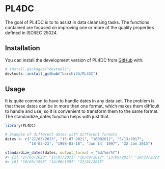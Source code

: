
<!-- README.md is generated from README.Rmd. Please edit that file -->

# PL4DC

<!-- badges: start -->
<!-- badges: end -->

The goal of PL4DC is to to assist in data cleansing tasks. The functions
contained are focused on improving one or more of the quality properties
defined in ISO/IEC 25024.

## Installation

You can install the development version of PL4DC from
[GitHub](https://github.com/) with:

``` r
# install.packages("devtools")
devtools::install_github("barchi24/PL4DC")
```

## Usage

It is quite common to have to handle dates in any data set. The problem
is that these dates can be in more than one format, which makes them
difficult to handle and use, so it is convenient to transform them to
the same format. The standardize_dates function helps with just that.

``` r
library(PL4DC)

# Example of different dates with different formats
dates <- c("27/03/2023", "15-07-2021", "16092012", "5/13/2017",
           "18-03-23", "1998-03-18", "Jun 14, 1997", "22 Jan 2015")

standardize_dates(dates, output_format = "%d/%m/%Y")
#> [1] "27/03/2023" "15/07/2021" "16/09/2012" "13/05/2017" "18/03/2023"
#> [6] "18/03/1998" "14/06/1997" "22/01/2015"
```
